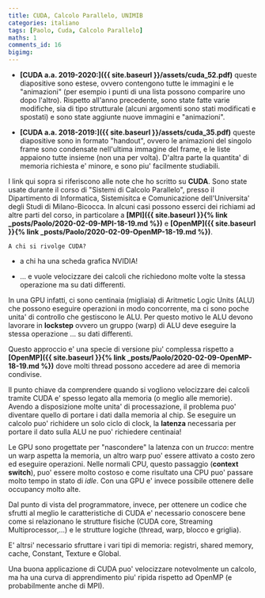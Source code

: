```yaml
---
title: CUDA, Calcolo Parallelo, UNIMIB 
categories: italiano
tags: [Paolo, Cuda, Calcolo Parallelo]
maths: 1
comments_id: 16
bigimg:
---
```


* **[CUDA a.a. 2019-2020:]({{ site.baseurl }}/assets/cuda_52.pdf)**
queste diapositive sono estese, ovvero contengono tutte le immagini e le "animazioni" (per esempio i punti di una lista possono comparire uno dopo l'altro).
Rispetto all'anno precedente, sono state fatte varie modifiche, sia di tipo strutturale (alcuni argomenti sono stati modificati e spostati) e sono state
aggiunte nuove immagini e "animazioni".

* **[CUDA a.a. 2018-2019:]({{ site.baseurl }}/assets/cuda_35.pdf)** queste diapositive sono in formato "handout", ovvero le
 animazioni del singolo frame sono condensate nell'ultima immagine del frame, e le liste appaiono tutte insieme (non una per volta).
D'altra parte la quantita' di memoria richiesta e' minore, e sono piu' facilmente studiabili.


I link qui sopra si riferiscono alle note che ho scritto su **CUDA**. Sono state usate durante il corso di "Sistemi di Calcolo Parallelo", presso il
Dipartimento di Informatica, Sistemisitca e Comunicazione dell'Universita' degli Studi di Milano-Bicocca.
In alcuni casi possono esserci dei richiami ad altre parti del corso, in particolare
a  **[MPI]({{ site.baseurl }}{% link _posts/Paolo/2020-02-09-MPI-18-19.md %})**
 e **[OpenMP]({{ site.baseurl }}{% link _posts/Paolo/2020-02-09-OpenMP-18-19.md %})**.




`A chi si rivolge CUDA?`

*  a chi ha una scheda grafica NVIDIA! 

*  ... e vuole velocizzare dei calcoli che richiedono molte volte la stessa operazione ma su dati differenti.

In una GPU infatti, ci sono centinaia (migliaia) di Aritmetic Logic Units (ALU) che possono eseguire operazioni in modo concorrente,
 ma ci sono poche unita' di controllo che gestiscono le ALU. Per questo motivo le 
ALU devono lavorare in **lockstep** ovvero un gruppo (warp) di ALU deve eseguire la stessa operazione ... su dati differenti.

Questo approccio e' una specie di versione piu' complessa rispetto a  **[OpenMP]({{ site.baseurl }}{% link _posts/Paolo/2020-02-09-OpenMP-18-19.md %})**
 dove molti thread possono accedere ad aree di memoria condivise.

Il punto chiave da comprendere quando si vogliono velocizzare 
dei calcoli tramite CUDA e' spesso legato alla memoria (o meglio alle memorie).
Avendo a disposizione molte unita' di processazione, il problema puo' diventare quello di portare i dati 
dalla memoria al chip. Se eseguire un calcolo puo' richidere un solo ciclo di clock, 
la **latenza** necessaria per portare il dato sulla ALU ne puo' richiedere centinaia!

Le GPU sono progettate per "nascondere" la latenza con un *trucco*:
mentre un warp aspetta la memoria, un altro warp puo' essere attivato a costo zero ed eseguire operazioni. 
Nelle normali CPU, questo passaggio (**context switch**), puo' essere molto costoso e come risultato
una CPU puo' passare molto tempo in stato di *idle*. Con una GPU e' invece possibile ottenere 
delle occupancy molto alte.

Dal punto di vista del programmatore, invece, 
per ottenere un codice che sfrutti al meglio le caratteristiche di CUDA 
e' necessario conoscere bene come si relazionano le strutture fisiche (CUDA core,
Streaming Multiprocessor,...) e le strutture logiche (thread, warp, blocco e griglia).

E' altrsi' necessario sfruttare i vari tipi di memoria: registri, shared memory, cache, 
Constant, Texture e Global.

Una buona applicazione di CUDA puo' velocizzare notevolmente un calcolo, ma ha una
curva di apprendimento piu' ripida rispetto ad OpenMP (e probabilmente anche di MPI).









